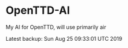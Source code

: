 # OpenTTD-AI
My AI for OpenTTD, will use primarily air

Latest backup: Sun Aug 25 09:33:01 UTC 2019

